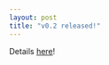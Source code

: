 ```yaml
---
layout: post
title: "v0.2 released!"
---
```


Details [here](https://github.com/arbor-sim/arbor/releases/tag/v0.2)!